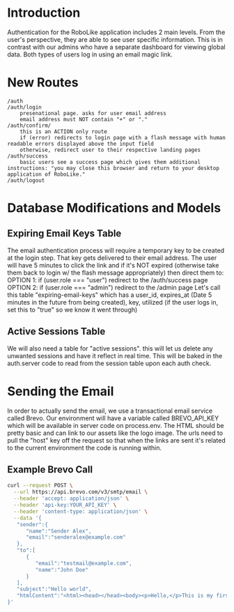 # Introduction

Authentication for the RoboLike application includes 2 main levels. From the user's perspective, they are able to see user specific information. This is in contrast with our admins who have a separate dashboard for viewing global data. Both types of users log in using an email magic link.

# New Routes

```
/auth
/auth/login
    presenational page. asks for user email address
    email address must NOT contain "+" or "."
/auth/confirm/
    this is an ACTION only route
    if (error) redirects to login page with a flash message with human readable errors displayed above the input field
    otherwise, redirect user to their respective landing pages
/auth/success
    basic users see a success page which gives them additional instructions: "you may close this browser and return to your desktop application of RoboLike."
/auth/logout
```

# Database Modifications and Models

## Expiring Email Keys Table

The email authentication process will require a temporary key to be created at the login step. That key gets delivered to their email address. The user will have 5 minutes to click the link and if it's NOT expired (otherwise take them back to login w/ the flash message appropriately) then direct them to:
OPTION 1: if (user.role === "user") redirect to the /auth/success page
OPTION 2: if (user.role === "admin") redirect to the /admin page
Let's call this table "expiring-email-keys" which has a user_id, expires_at (Date 5 minutes in the future from being created), key, utilized (if the user logs in, set this to "true" so we know it went through)

## Active Sessions Table

We will also need a table for "active sessions". this will let us delete any unwanted sessions and have it reflect in real time. This will be baked in the auth.server code to read from the session table upon each auth check.

# Sending the Email

In order to actually send the email, we use a transactional email service called Brevo. Our environment will have a variable called BREVO_API_KEY which will be available in server code on process.env. The HTML should be pretty basic and can link to our assets like the logo image. The urls need to pull the "host" key off the request so that when the links are sent it's related to the current environment the code is running within.

## Example Brevo Call

```bash
curl --request POST \
  --url https://api.brevo.com/v3/smtp/email \
  --header 'accept: application/json' \
  --header 'api-key:YOUR_API_KEY' \
  --header 'content-type: application/json' \
  --data '{
   "sender":{
      "name":"Sender Alex",
      "email":"senderalex@example.com"
   },
   "to":[
      {
         "email":"testmail@example.com",
         "name":"John Doe"
      }
   ],
   "subject":"Hello world",
   "htmlContent":"<html><head></head><body><p>Hello,</p>This is my first transactional email sent from Brevo.</p></body></html>"
}'
```
